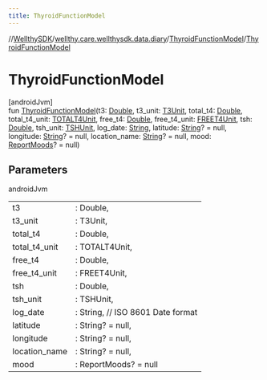 ```yaml
---
title: ThyroidFunctionModel
---
```

//[WellthySDK](../../../index.html)/[wellthy.care.wellthysdk.data.diary](../index.html)/[ThyroidFunctionModel](index.html)/[ThyroidFunctionModel](-thyroid-function-model.html)



# ThyroidFunctionModel



[androidJvm]\
fun [ThyroidFunctionModel](-thyroid-function-model.html)(t3: [Double](https://kotlinlang.org/api/latest/jvm/stdlib/kotlin/-double/index.html), t3_unit: [T3Unit](../-t3-unit/index.html), total_t4: [Double](https://kotlinlang.org/api/latest/jvm/stdlib/kotlin/-double/index.html), total_t4_unit: [TOTALT4Unit](../-t-o-t-a-l-t4-unit/index.html), free_t4: [Double](https://kotlinlang.org/api/latest/jvm/stdlib/kotlin/-double/index.html), free_t4_unit: [FREET4Unit](../-f-r-e-e-t4-unit/index.html), tsh: [Double](https://kotlinlang.org/api/latest/jvm/stdlib/kotlin/-double/index.html), tsh_unit: [TSHUnit](../-t-s-h-unit/index.html), log_date: [String](https://kotlinlang.org/api/latest/jvm/stdlib/kotlin/-string/index.html), latitude: [String](https://kotlinlang.org/api/latest/jvm/stdlib/kotlin/-string/index.html)? = null, longitude: [String](https://kotlinlang.org/api/latest/jvm/stdlib/kotlin/-string/index.html)? = null, location_name: [String](https://kotlinlang.org/api/latest/jvm/stdlib/kotlin/-string/index.html)? = null, mood: [ReportMoods](../-report-moods/index.html)? = null)



## Parameters


androidJvm

| | |
|---|---|
| t3 | : Double, |
| t3_unit | : T3Unit, |
| total_t4 | : Double, |
| total_t4_unit | : TOTALT4Unit, |
| free_t4 | : Double, |
| free_t4_unit | : FREET4Unit, |
| tsh | : Double, |
| tsh_unit | : TSHUnit, |
| log_date | : String, // ISO 8601 Date format |
| latitude | : String? = null, |
| longitude | : String? = null, |
| location_name | : String? = null, |
| mood | : ReportMoods? = null |




